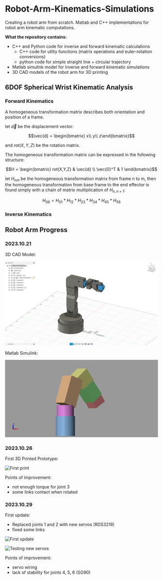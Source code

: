 # Robot-Arm-Kinematics-Simulations
Creating a robot arm from scratch. Matlab and C++ implementations for robot arm kinematic computations.

<b>What the repository contains:</b>
- C++ and Python code for inverse and forward kinematic calculations
  - C++ code for utlity functions (matrix operations and euler-rotation conversions)
  - python code for simple straight line + circular trajectory
- Matlab simulink model for inverse and forward kinematic simulations
- 3D CAD models of the robot arm for 3D printing

## 6DOF Spherical Wrist Kinematic Analysis

### Forward Kinematics

A homogeneous transformation matrix describes both orientation and position of a frame.

let $\vec{d}$ be the displacement vector:

$$\vec{d} = \begin{bmatrix}
x\\
y\\
z\end{bmatrix}$$

and $rot(X,Y,Z)$ be the rotation matrix.

The homogeneous transformation matrix can be expressed in the following structure:

$$H = \begin{bmatrix}
rot(X,Y,Z) & \vec{d} \\
\vec{0}^T & 1 \end{bmatrix}$$

let $H_{nm}$ be the homogeneous transformation matrix from frame n to m, then the homogeneous transformation from base frame to the end effector is found simply with a chain of matrix multiplication of $H_{n,n+1}$:

$$H_{06} = H_{01} * H_{12} * H_{23} * H_{34} * H_{45} * H_{56}$$

### Inverse Kinematics

## Robot Arm Progress

### 2023.10.21
3D CAD Model:

<img src="images/Miniarm_CAD.png" alt="First CAD model" width="700"/>

Matlab Simulink:

<img src="images/Miniarm_simulation.png" alt="test simulation" width="700"/>

### 2023.10.26

First 3D Printed Prototype:

<img src="images/Printedarm_v1.JPG" alt="First print" width="500"/>

Points of improvement:
- not enough torque for joint 3
- some links contact when rotated

### 2023.10.29

First update:

- Replaced joints 1 and 2 with new servos (RDS3218)
- fixed some links


<img src="images/Testarm_update1.JPG" alt="First update" width="500"/>

![Testing new servos](https://github.com/ti-556/6DOF_RobotArm/blob/main/images/Servo_joints23_test.gif)

Points of improvement:
- servo wiring
- lack of stability for joints 4, 5, 6 (SG90)


